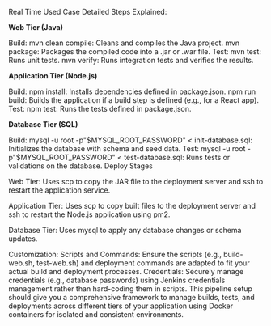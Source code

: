 Real Time Used Case Detailed Steps Explained:

**Web Tier (Java)**

Build:
mvn clean compile: Cleans and compiles the Java project.
mvn package: Packages the compiled code into a .jar or .war file.
Test:
mvn test: Runs unit tests.
mvn verify: Runs integration tests and verifies the results.


**Application Tier (Node.js)**

Build:
npm install: Installs dependencies defined in package.json.
npm run build: Builds the application if a build step is defined (e.g., for a React app).
Test:
npm test: Runs the tests defined in package.json.

**Database Tier (SQL)**

Build:
mysql -u root -p"$MYSQL_ROOT_PASSWORD" < init-database.sql: Initializes the database with schema and seed data.
Test:
mysql -u root -p"$MYSQL_ROOT_PASSWORD" < test-database.sql: Runs tests or validations on the database.
Deploy Stages

Web Tier:
Uses scp to copy the JAR file to the deployment server and ssh to restart the application service.

Application Tier:
Uses scp to copy built files to the deployment server and ssh to restart the Node.js application using pm2.

Database Tier:
Uses mysql to apply any database changes or schema updates.

Customization:
Scripts and Commands: Ensure the scripts (e.g., build-web.sh, test-web.sh) and deployment commands are adapted to fit your actual build and deployment processes.
Credentials: Securely manage credentials (e.g., database passwords) using Jenkins credentials management rather than hard-coding them in scripts.
This pipeline setup should give you a comprehensive framework to manage builds, tests, and deployments across different tiers of your application using Docker containers for isolated and consistent environments.
